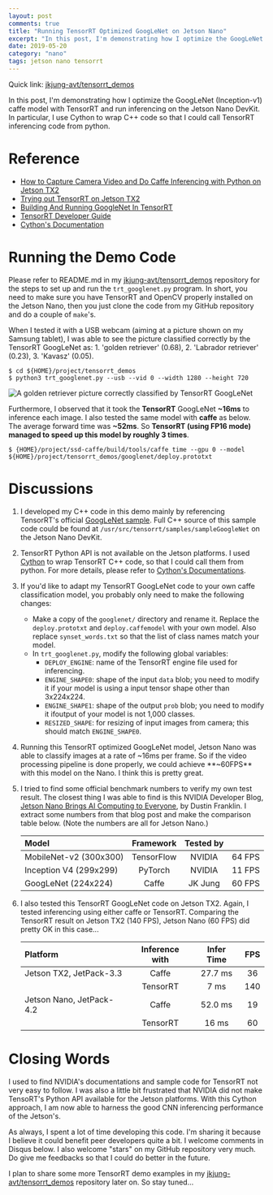 ```yaml
---
layout: post
comments: true
title: "Running TensorRT Optimized GoogLeNet on Jetson Nano"
excerpt: "In this post, I'm demonstrating how I optimize the GoogLeNet caffe model with TensorRT and run inferencing on the Jetson Nano DevKit.  In particular, I use Cython to wrap C++ code so that I could call TensorRT inferencing code from python."
date: 2019-05-20
category: "nano"
tags: jetson nano tensorrt
---
```


Quick link: [jkjung-avt/tensorrt_demos](https://github.com/jkjung-avt/tensorrt_demos)

In this post, I'm demonstrating how I optimize the GoogLeNet (Inception-v1) caffe model with TensorRT and run inferencing on the Jetson Nano DevKit.  In particular, I use Cython to wrap C++ code so that I could call TensorRT inferencing code from python.

# Reference

* [How to Capture Camera Video and Do Caffe Inferencing with Python on Jetson TX2](https://jkjung-avt.github.io/tx2-camera-caffe/)
* [Trying out TensorRT on Jetson TX2](https://jkjung-avt.github.io/tensorrt-cats-dogs/)
* [Building And Running GoogleNet In TensorRT](https://docs.nvidia.com/deeplearning/sdk/tensorrt-sample-support-guide/index.html#googlenet_sample)
* [TensorRT Developer Guide](https://docs.nvidia.com/deeplearning/sdk/tensorrt-developer-guide/index.html)
* [Cython's Documentation](https://cython.readthedocs.io/en/latest/)

# Running the Demo Code

Please refer to README.md in my [jkjung-avt/tensorrt_demos](https://github.com/jkjung-avt/tensorrt_demos) repository for the steps to set up and run the `trt_googlenet.py` program.  In short, you need to make sure you have TensorRT and OpenCV properly installed on the Jetson Nano, then you just clone the code from my GitHub repository and do a couple of `make`'s.

When I tested it with a USB webcam (aiming at a picture shown on my Samsung tablet), I was able to see the picture classified correctly by the TensorRT GoogLeNet as: 1. 'golden retriever' (0.68), 2. 'Labrador retriever' (0.23), 3. 'Kavasz' (0.05).

```shell
$ cd ${HOME}/project/tensorrt_demos
$ python3 trt_googlenet.py --usb --vid 0 --width 1280 --height 720
```

![A golden retriever picture correctly classified by TensorRT GoogLeNet](https://raw.githubusercontent.com/jkjung-avt/tensorrt_demos/master/doc/golden_retriever.png)

Furthermore, I observed that it took the **TensorRT** GoogLeNet **~16ms** to inference each image.  I also tested the same model with **caffe** as below.  The average forward time was **~52ms**.  So **TensorRT (using FP16 mode) managed to speed up this model by roughly 3 times**.

```shell
$ {HOME}/project/ssd-caffe/build/tools/caffe time --gpu 0 --model ${HOME}/project/tensorrt_demos/googlenet/deploy.prototxt
```

# Discussions

1. I developed my C++ code in this demo mainly by referencing TensorRT's official [GoogLeNet sample](https://docs.nvidia.com/deeplearning/sdk/tensorrt-sample-support-guide/index.html#googlenet_sample).  Full C++ source of this sample code could be found at `/usr/src/tensorrt/samples/sampleGoogleNet` on the Jetson Nano DevKit.

2. TensorRT Python API is not available on the Jetson platforms.  I used [Cython](https://cython.org/) to wrap TensorRT C++ code, so that I could call them from python.  For more details, please refer to [Cython's Documentations](https://cython.readthedocs.io/en/latest/).

3. If you'd like to adapt my TensorRT GoogLeNet code to your own caffe classification model, you probably only need to make the following changes:

   * Make a copy of the `googlenet/` directory and rename it.  Replace the `deploy.prototxt` and `deploy.caffemodel` with your own model.  Also replace `synset_words.txt` so that the list of class names match your model.
   * In `trt_googlenet.py`, modify the following global variables:
     - `DEPLOY_ENGINE`: name of the TensorRT engine file used for inferencing.
     - `ENGINE_SHAPE0`: shape of the input `data` blob; you need to modify it if your model is using a input tensor shape other than 3x224x224.
     - `ENGINE_SHAPE1`: shape of the output `prob` blob; you need to modify it ifoutput of your model is not 1,000 classes.
     - `RESIZED_SHAPE`: for resizing of input images from camera; this should match `ENGINE_SHAPE0`.

4. Running this TensorRT optimized GoogLeNet model, Jetson Nano was able to classify images at a rate of ~16ms per frame.  So if the video processing pipeline is done properly, we could achieve **~60FPS** with this model on the Nano.  I think this is pretty great.

5. I tried to find some official benchmark numbers to verify my own test result.  The closest thing I was able to find is this NVIDIA Developer Blog, [Jetson Nano Brings AI Computing to Everyone](https://devblogs.nvidia.com/jetson-nano-ai-computing/), by Dustin Franklin.  I extract some numbers from that blog post and make the comparison table below.  (Note the numbers are all for Jetson Nano.)

   | Model                  |  Framework  |  Tested by |        |
   | :--------------------- | :---------: | :--------: | :----: |
   | MobileNet-v2 (300x300) |  TensorFlow |   NVIDIA   | 64 FPS |
   | Inception V4 (299x299) |  PyTorch    |   NVIDIA   | 11 FPS |
   | GoogLeNet    (224x224) |  Caffe      |   JK Jung  | 60 FPS |

6. I also tested this TensorRT GoogLeNet code on Jetson TX2.  Again, I tested inferencing using either caffe or TensorRT.  Comparing the TensorRT result on Jetson TX2 (140 FPS), Jetson Nano (60 FPS) did pretty OK in this case...

   | Platform                 |  Inference with  |  Infer Time |  FPS  |
   | :----------------------- | :--------------: | :---------: | :---: |
   | Jetson TX2, JetPack-3.3  |  Caffe           |   27.7 ms   |   36  |
   |                          |  TensorRT        |      7 ms   |  140  |
   | Jetson Nano, JetPack-4.2 |  Caffe           |   52.0 ms   |   19  |
   |                          |  TensorRT        |     16 ms   |   60  |

# Closing Words

I used to find NVIDIA's documentations and sample code for TensorRT not very easy to follow.  I was also a little bit frustrated that NVIDIA did not make TensoRT's Python API available for the Jetson platforms.  With this Cython approach, I am now able to harness the good CNN inferencing performance of the Jetson's.

As always, I spent a lot of time developing this code.  I'm sharing it because I believe it could benefit peer developers quite a bit.  I welcome comments in Disqus below.  I also welcome "stars" on my GitHub repository very much.  Do give me feedbacks so that I could do better in the future.

I plan to share some more TensorRT demo examples in my [jkjung-avt/tensorrt_demos](https://github.com/jkjung-avt/tensorrt_demos) repository later on.  So stay tuned...

